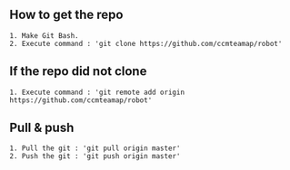 ## How to get the repo
	1. Make Git Bash.
	2. Execute command : 'git clone https://github.com/ccmteamap/robot'

## If the repo did not clone
	1. Execute command : 'git remote add origin https://github.com/ccmteamap/robot'  

##	Pull & push

	1. Pull the git : 'git pull origin master'
	2. Push the git : 'git push origin master'
